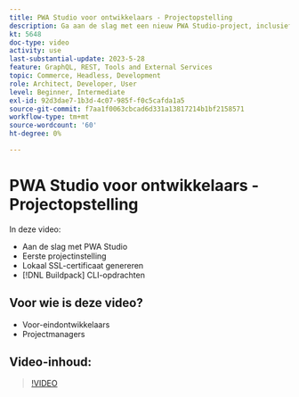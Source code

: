 ```yaml
---
title: PWA Studio voor ontwikkelaars - Projectopstelling
description: Ga aan de slag met een nieuw PWA Studio-project, inclusief het genereren van een lokaal SSL-certificaat en de CLI-opdrachten van het buildpakket.
kt: 5648
doc-type: video
activity: use
last-substantial-update: 2023-5-28
feature: GraphQL, REST, Tools and External Services
topic: Commerce, Headless, Development
role: Architect, Developer, User
level: Beginner, Intermediate
exl-id: 92d3dae7-1b3d-4c07-985f-f0c5cafda1a5
source-git-commit: f7aa1f0063cbcad6d331a13817214b1bf2158571
workflow-type: tm+mt
source-wordcount: '60'
ht-degree: 0%

---
```


# PWA Studio voor ontwikkelaars - Projectopstelling

In deze video:

- Aan de slag met PWA Studio
- Eerste projectinstelling
- Lokaal SSL-certificaat genereren
- [!DNL Buildpack] CLI-opdrachten

## Voor wie is deze video?

- Voor-eindontwikkelaars
- Projectmanagers

## Video-inhoud:

>[!VIDEO](https://video.tv.adobe.com/v/35719?quality=12&learn=on)
